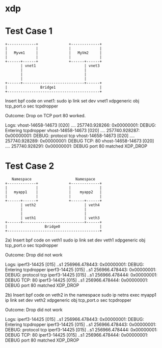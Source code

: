 # xdp

Test Case 1
=========================================================================================
```
+-------------+              +-------------+
|             |              |             |
|   Myvm1     |              |   MyVm2     |
|             |              |             |
+------+------+              +------+------+
       | vnet1                      | vnet3
       |                            |
       |                            |
       |                            |
+------+----------------------------+------+
|               Bridge1                    |
+------------------------------------------+
```

Insert bpf code on vnet1:
sudo ip link set dev vnet1 xdpgeneric obj tcp_port.o sec tcpdropper

Outcome:
Drop on TCP port 80 worked.

Logs:
     vhost-14658-14673 [020] .... 257740.928266: 0x00000001: DEBUG: Entering tcpdropper
     vhost-14658-14673 [020] .... 257740.928287: 0x00000001: DEBUG: protocol tcp
     vhost-14658-14673 [020] .... 257740.928289: 0x00000001: DEBUG TCP: 80
     vhost-14658-14673 [020] .... 257740.928291: 0x00000001: DEBUG port 80 matched XDP_DROP




Test Case 2
=========================================================================================
```
   Namespace                    Namespace
+-------------+              +-------------+
|             |              |             |
|   myapp1    |              |    myapp2   |
|             |              |             |
+------+------+              +------+------+
       | veth2                      | veth4
       |                            |
       |                            |
       | veth1                      | veth3
+------+----------------------------+------+
|                 Bridge0                  |
+------------------------------------------+
```

2a) Insert bpf code on veth1
sudo ip link set dev veth1 xdpgeneric obj tcp_port.o sec tcpdropper


Outcome:
Drop did not work

Logs:
  iperf3-14425 [015] ..s1 256966.478443: 0x00000001: DEBUG: Entering tcpdropper
  iperf3-14425 [015] ..s1 256966.478443: 0x00000001: DEBUG: protocol tcp
  iperf3-14425 [015] ..s1 256966.478444: 0x00000001: DEBUG TCP: 80
  iperf3-14425 [015] ..s1 256966.478444: 0x00000001: DEBUG port 80 matched XDP_DROP

2b) Insert bpf code on veth2 in the namespace
sudo ip netns exec myapp1 ip link set dev veth2 xdpgeneric obj tcp_port.o sec tcpdropper

Outcome:
Drop did not work

Logs:
  iperf3-14425 [015] ..s1 256966.478443: 0x00000001: DEBUG: Entering tcpdropper
  iperf3-14425 [015] ..s1 256966.478443: 0x00000001: DEBUG: protocol tcp
  iperf3-14425 [015] ..s1 256966.478444: 0x00000001: DEBUG TCP: 80
  iperf3-14425 [015] ..s1 256966.478444: 0x00000001: DEBUG port 80 matched XDP_DROP



